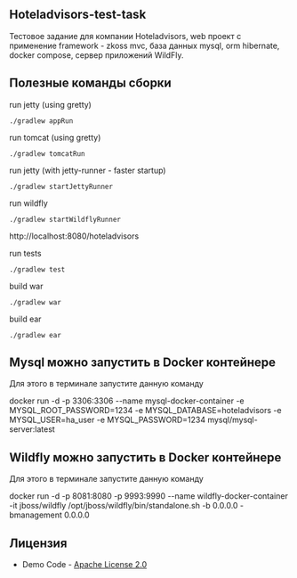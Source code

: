 ## Hoteladvisors-test-task

Тестовое задание для компании Hoteladvisors, web проект с применение framework - zkoss mvc, база данных mysql, orm
hibernate, docker compose, сервер приложений WildFly.

## Полезные команды сборки

run jetty (using gretty)

```
./gradlew appRun
```

run tomcat (using gretty)

```
./gradlew tomcatRun
```

run jetty (with jetty-runner - faster startup)

```
./gradlew startJettyRunner
```

run wildfly

```
./gradlew startWildflyRunner
```

http://localhost:8080/hoteladvisors

run tests

```
./gradlew test
```

build war

```
./gradlew war
```

build ear

```
./gradlew ear
```

## Mysql можно запустить в Docker контейнере

Для этого в терминале запустите данную команду

docker run -d -p 3306:3306 --name mysql-docker-container -e MYSQL_ROOT_PASSWORD=1234 -e MYSQL_DATABASE=hoteladvisors -e
MYSQL_USER=ha_user -e MYSQL_PASSWORD=1234 mysql/mysql-server:latest

## Wildfly можно запустить в Docker контейнере

Для этого в терминале запустите данную команду

docker run -d -p 8081:8080 -p 9993:9990 --name wildfly-docker-container -it jboss/wildfly
/opt/jboss/wildfly/bin/standalone.sh -b 0.0.0.0 -bmanagement 0.0.0.0

## Лицензия

* Demo Code - [Apache License 2.0](http://www.apache.org/licenses/LICENSE-2.0)
